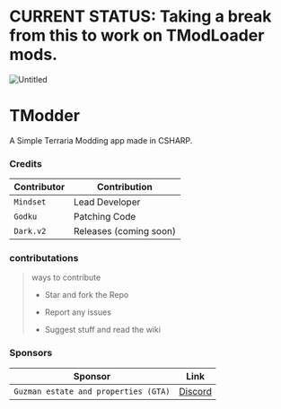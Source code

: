 # CURRENT STATUS: Taking a break from this to work on TModLoader mods.

![Untitled](https://github.com/GodkuDBL/TModder/assets/155781220/ca54c42d-fab8-4256-8f52-c28f4713c373)

# TModder
A Simple Terraria Modding app made in CSHARP.




### Credits

| Contributor       | Contribution                               |
|-------------------|--------------------------------------------|
| `Mindset`           | Lead Developer                             |
| `Godku`             | Patching Code                              |
| `Dark.v2`          | Releases (coming soon)                     |

### contributations
> ways to contribute
> - Star and fork the Repo
>   
> - Report any issues
>   
> - Suggest stuff and read the wiki
>

### Sponsors

| Sponsor       | Link |
|-------------------|-----------------------|
| `Guzman estate and properties (GTA)` |   [Discord](https://discord.gg/f2HhT6DV)     |
